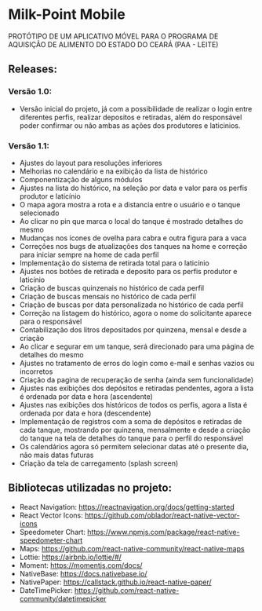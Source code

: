 # Milk-Point Mobile
PROTÓTIPO DE UM APLICATIVO MÓVEL PARA O PROGRAMA DE AQUISIÇÃO DE ALIMENTO DO ESTADO DO CEARÁ (PAA - LEITE)

## Releases:
### Versão 1.0:
- Versão inicial do projeto, já com a possibilidade de realizar o login entre diferentes perfis, realizar depositos e retiradas, além do responsável poder confirmar ou não ambas as ações dos produtores e laticinios.

### Versão 1.1:
- Ajustes do layout para resoluções inferiores
- Melhorias no calendário e na exibição da lista de histórico
- Componentização de alguns módulos
- Ajustes na lista do histórico, na seleção por data e valor para os perfis produtor e laticínio
- O mapa agora mostra a rota e a distancia entre o usuário e o tanque selecionado
- Ao clicar no pin que marca o local do tanque é mostrado detalhes do mesmo
- Mudanças nos ícones de ovelha para cabra e outra figura para a vaca
- Correções nos bugs de atualizações dos tanques na home e correção para iniciar sempre na home de cada perfil
- Implementação do sistema de retirada total para o laticínio
- Ajustes nos botões de retirada e deposito para os perfis produtor e laticínio
- Criação de buscas quinzenais no histórico de cada perfil
- Criação de buscas mensais no histórico de cada perfil
- Criação de buscas por data personalizada no histórico de cada perfil
- Correção na listagem do histórico, agora o nome do solicitante aparece para o responsável
- Contabilização dos litros depositados por quinzena, mensal e desde a criação 
- Ao clicar e segurar em um tanque, será direcionado para uma página de detalhes do mesmo
- Ajustes no tratamento de erros do login como e-mail e senhas vazios ou incorretos
- Criação da pagina de recuperação de senha (ainda sem funcionalidade)
- Ajustes nas exibições dos depósitos e retiradas pendentes, agora a lista é ordenada por data e hora (ascendente)
- Ajustes nas exibições dos históricos de todos os perfis, agora a lista é ordenada por data e hora (descendente)
- Implementação de registros com a soma de depósitos e retiradas de cada tanque, mostrando por quinzena, mensalmente e desde a criação do tanque na tela de detalhes do tanque para o perfil do responsável
- Os calendários agora só permitem selecionar datas até o presente dia, não mais datas futuras
- Criação da tela de carregamento (splash screen)

## Bibliotecas utilizadas no projeto:
- React Navigation: https://reactnavigation.org/docs/getting-started
- React Vector Icons: https://github.com/oblador/react-native-vector-icons
- Speedometer Chart: https://www.npmjs.com/package/react-native-speedometer-chart
- Maps: https://github.com/react-native-community/react-native-maps
- Lottie: https://airbnb.io/lottie/#/
- Moment: https://momentjs.com/docs/
- NativeBase: https://docs.nativebase.io/
- NativePaper: https://callstack.github.io/react-native-paper/
- DateTimePicker: https://github.com/react-native-community/datetimepicker
  



